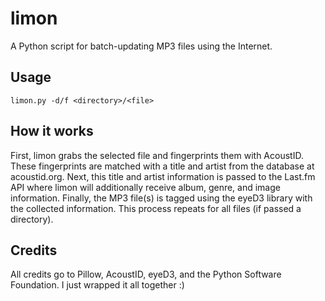 # limon
A Python script for batch-updating MP3 files using the Internet.

## Usage
`limon.py -d/f <directory>/<file>`

## How it works

First, limon grabs the selected file and fingerprints them with AcoustID. These fingerprints are matched with a title and artist from the database at acoustid.org. Next, this title and artist information is passed to the Last.fm API where limon will additionally receive album, genre, and image information. Finally, the MP3 file(s) is tagged using the eyeD3 library with the collected information. This process repeats for all files (if passed a directory).

## Credits

All credits go to Pillow, AcoustID, eyeD3, and the Python Software Foundation. I just wrapped it all together :)
